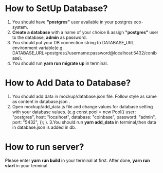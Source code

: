 # How to SetUp Database?

1. You should have **"postgres"** user available in your postgres eco-system.
2. **Create a database** with a name of your choice & assign **"postgres"** user to the database, **admin** as password.
3. You should put your DB connection string to DATABASE_URL environment variable(e.g. DATABASE_URL=postgres://username:password@localhost:5432/conibase).
4. You should run **yarn run migrate up** in terminal.

# How to Add Data to Database?

1. You should add data in mockup/database.json file. Follow style as same as content in database.json .
2. Open mockup/add_data.js file and change values for database setting with your database values.
   (e.g
   const pool = new Pool({
   user: "postgres",
   host: "localhost",
   database: "coinbase",
   password: "admin",
   port: "5432",
   });
   ).
   3.You should run **yarn add_data** in terminal,then data in database.json is added in db.

# How to run server?

Please enter **yarn run build** in your terminal at first.
After done, **yarn run start** in your terminal.
